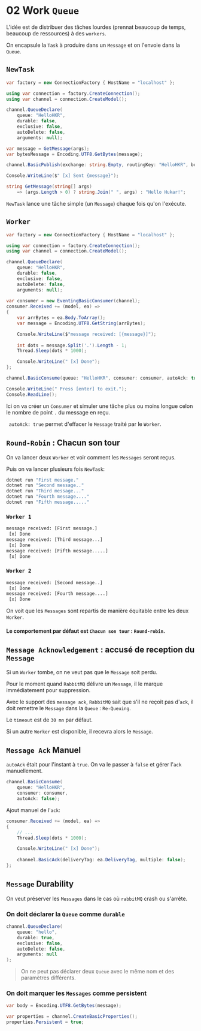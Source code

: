 # 02 Work `Queue`

L'idée est de distribuer des tâches lourdes (prennat beaucoup de temps, beaucoup de ressources) à des `workers`.

On encapsule la `Task` à produire dans un `Message` et on l'envoie dans la `Queue`.



## `NewTask`

```cs
var factory = new ConnectionFactory { HostName = "localhost" };

using var connection = factory.CreateConnection();
using var channel = connection.CreateModel();

channel.QueueDeclare(
    queue: "HelloHKR",
    durable: false,
    exclusive: false,
    autoDelete: false,
    arguments: null);

var message = GetMessage(args);
var bytesMessage = Encoding.UTF8.GetBytes(message);

channel.BasicPublish(exchange: string.Empty, routingKey: "HelloHKR", body: bytesMessage);

Console.WriteLine($" [x] Sent {message}");

string GetMessage(string[] args)
    => (args.Length > 0) ? string.Join(" ", args) : "Hello Hukar!";
```

`NewTask` lance une tâche simple (un `Message`) chaque fois qu'on l'exécute.



## `Worker`

```cs
var factory = new ConnectionFactory { HostName = "localhost" };

using var connection = factory.CreateConnection();
using var channel = connection.CreateModel();

channel.QueueDeclare(
    queue: "HelloHKR",
    durable: false,
    exclusive: false,
    autoDelete: false,
    arguments: null);
    
var consumer = new EventingBasicConsumer(channel);
consumer.Received += (model, ea) =>
{
    var arrBytes = ea.Body.ToArray();
    var message = Encoding.UTF8.GetString(arrBytes);

    Console.WriteLine($"message received: [{message}]");
    
    int dots = message.Split('.').Length - 1;
    Thread.Sleep(dots * 1000);

    Console.WriteLine(" [x] Done");
};

channel.BasicConsume(queue: "HelloHKR", consumer: consumer, autoAck: true);

Console.WriteLine(" Press [enter] to exit.");
Console.ReadLine();
```

Ici on va créer un `Consumer` et simuler une tâche plus ou moins longue celon le nombre de point `.` du message en reçu.

` autoAck: true` permet d'effacer le `Message` traité par le `Worker`.

## `Round-Robin` : Chacun son tour

On va lancer deux `Worker` et voir comment les `Messages` seront reçus.

Puis on va lancer plusieurs fois `NewTask`:

```bash
dotnet run "First message."
dotnet run "Second message.."
dotnet run "Third message..."
dotnet run "Fourth message...."
dotnet run "Fifth message....."
```



### `Worker 1`

```bash
message received: [First message.]
 [x] Done
message received: [Third message...]
 [x] Done
message received: [Fifth message.....]
 [x] Done
```



### `Worker 2`

```bash
message received: [Second message..]
 [x] Done
message received: [Fourth message....]
 [x] Done
```

On voit que les `Messages` sont repartis de manière équitable entre les deux `Worker`.

#### Le comportement par défaut est `Chacun son tour` : `Round-robin`.



## `Message Acknowledgement` : accusé de reception du `Message`

Si un `Worker` tombe, on ne veut pas que le `Message` soit perdu.

Pour le moment quand `RabbitMQ` délivre un `Message`, il le marque immédiatement pour suppression.

Avec le support des `message ack`, `RabbitMQ` sait que s'il ne reçoit pas d'`ack`, il doit remettre le `Message` dans la `Queue` : `Re-Queuing`.

Le `timeout` est de `30 mn` par défaut.

Si un autre `Worker` est disponible, il recevra alors le `Message`.



## `Message Ack` Manuel

`autoAck` était pour l'instant à `true`. On va le passer à `false` et gérer l'`ack` manuellement.

```cs
channel.BasicConsume(
    queue: "HelloHKR", 
    consumer: consumer, 
    autoAck: false);
```

Ajout manuel de l'`ack`:

```cs
consumer.Received += (model, ea) =>
{
    // ...
    Thread.Sleep(dots * 1000);

    Console.WriteLine(" [x] Done");
    
    channel.BasicAck(deliveryTag: ea.DeliveryTag, multiple: false);
};
```



## `Message` Durability

On veut préserver les `Messages` dans le cas où `rabbitMQ` crash ou s'arrête.

### On doit déclarer la `Queue` comme `durable` 

```cs
channel.QueueDeclare(
	queue: "hello",
    durable: true,
    exclusive: false,
    autoDelete: false,
    arguments: null
);
```

> On ne peut pas déclarer deux `Queue` avec le même nom et des paramètres différents.



### On doit marquer les `Messages` comme persistent

```cs
var body = Encoding.UTF8.GetBytes(message);

var properties = channel.CreateBasicProperties();
properties.Persistent = true;
```














